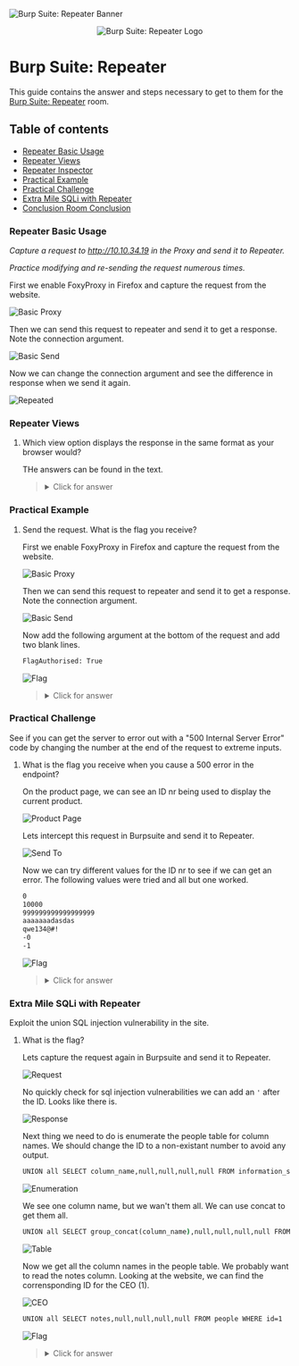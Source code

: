 ![Burp Suite: Repeater Banner](https://assets.tryhackme.com/room-banners/burpsuite.svg)

<p align="center">
   <img src="https://github.com/Kevinovitz/TryHackMe_Writeups/blob/main/burpsuiterepeater/Burp_Suite_Repeater_Cover.png" alt="Burp Suite: Repeater Logo">
</p>

# Burp Suite: Repeater

This guide contains the answer and steps necessary to get to them for the [Burp Suite: Repeater](https://tryhackme.com/room/burpsuiterepeater) room.

## Table of contents

- [Repeater Basic Usage](#repeater-basic-usage)
- [Repeater Views](#repeater-views)
- [Repeater Inspector](#repeater-inspector)
- [Practical Example](#practical-example)
- [Practical Challenge](#practical-challenge)
- [Extra Mile SQLi with Repeater](#extra-mile-sqli-with-repeater)
- [Conclusion Room Conclusion](#conclusion-room-conclusion)

### Repeater Basic Usage

*Capture a request to http://10.10.34.19 in the Proxy and send it to Repeater.*

*Practice modifying and re-sending the request numerous times.*

First we enable FoxyProxy in Firefox and capture the request from the website.

![Basic Proxy](https://github.com/Kevinovitz/TryHackMe_Writeups/blob/main/burpsuiterepeater/Burp_Suite_Repeater_Basic_Proxy.png)

Then we can send this request to repeater and send it to get a response. Note the connection argument.

![Basic Send](https://github.com/Kevinovitz/TryHackMe_Writeups/blob/main/burpsuiterepeater/Burp_Suite_Repeater_Basic_Send.png)

Now we can change the connection argument and see the difference in response when we send it again.

![Repeated](https://github.com/Kevinovitz/TryHackMe_Writeups/blob/main/burpsuiterepeater/Burp_Suite_Repeater_Basic_Repeated.png)

### Repeater Views

1. Which view option displays the response in the same format as your browser would?

   THe answers can be found in the text.
   
   ><details><summary>Click for answer</summary>Render</details>
   
### Practical Example

1. Send the request. What is the flag you receive?

   First we enable FoxyProxy in Firefox and capture the request from the website.

   ![Basic Proxy](https://github.com/Kevinovitz/TryHackMe_Writeups/blob/main/burpsuiterepeater/Burp_Suite_Repeater_Basic_Proxy.png)

   Then we can send this request to repeater and send it to get a response. Note the connection argument.

   ![Basic Send](https://github.com/Kevinovitz/TryHackMe_Writeups/blob/main/burpsuiterepeater/Burp_Suite_Repeater_Basic_Send.png)

   Now add the following argument at the bottom of the request and add two blank lines.

   ```cmd
   FlagAuthorised: True
   ```

   ![Flag](https://github.com/Kevinovitz/TryHackMe_Writeups/blob/main/burpsuiterepeater/Burp_Suite_Repeater_Example_Flag.png)

   ><details><summary>Click for answer</summary>THM{Yzg2MWI2ZDhlYzdlNGFiZTUzZTIzMzVi}</details>
   
### Practical Challenge

See if you can get the server to error out with a "500 Internal Server Error" code by changing the number at the end of the request to extreme inputs.

1. What is the flag you receive when you cause a 500 error in the endpoint?

   On the product page, we can see an ID nr being used to display the current product.
   
   ![Product Page](https://github.com/Kevinovitz/TryHackMe_Writeups/blob/main/burpsuiterepeater/Burp_Suite_Repeater_Challenge_Product_Page.png)

   Lets intercept this request in Burpsuite and send it to Repeater.
   
   ![Send To](https://github.com/Kevinovitz/TryHackMe_Writeups/blob/main/burpsuiterepeater/Burp_Suite_Repeater_Challenge_Send_To.png)

   Now we can try different values for the ID nr to see if we can get an error. The following values were tried and all but one worked.

   ```cmd
   0
   10000
   999999999999999999
   aaaaaaadasdas
   qwe134@#!
   -0
   -1
   ```
   
   ![Flag](https://github.com/Kevinovitz/TryHackMe_Writeups/blob/main/burpsuiterepeater/Burp_Suite_Repeater_Challenge_Flag.png)

   ><details><summary>Click for answer</summary>THM{N2MzMzFhMTA1MmZiYjA2YWQ4M2ZmMzhl}</details>

### Extra Mile SQLi with Repeater

Exploit the union SQL injection vulnerability in the site.

1. What is the flag?

   Lets capture the request again in Burpsuite and send it to Repeater.

   ![Request](https://github.com/Kevinovitz/TryHackMe_Writeups/blob/main/burpsuiterepeater/Burp_Suite_Repeater_SQLi_Request.png)

   No quickly check for sql injection vulnerabilities we can add an `'` after the ID. Looks like there is.

   ![Response](https://github.com/Kevinovitz/TryHackMe_Writeups/blob/main/burpsuiterepeater/Burp_Suite_Repeater_SQLi_Response.png)

   Next thing we need to do is enumerate the people table for column names. We should change the ID to a non-existant number to avoid any output.

   ```cmd
   UNION all SELECT column_name,null,null,null,null FROM information_schema.columns WHERE table_name="people"
   ```

   ![Enumeration](https://github.com/Kevinovitz/TryHackMe_Writeups/blob/main/burpsuiterepeater/Burp_Suite_Repeater_SQLi_Enumeration.png)

   We see one column name, but we wan't them all. We can use concat to get them all.

   ```cmd
   UNION all SELECT group_concat(column_name),null,null,null,null FROM information_schema.columns WHERE table_name="people"
   ```   

   ![Table](https://github.com/Kevinovitz/TryHackMe_Writeups/blob/main/burpsuiterepeater/Burp_Suite_Repeater_SQLi_Table.png)

   Now we get all the column names in the people table. We probably want to read the notes column. Looking at the website, we can find the corrensponding ID for the CEO (1).

   ![CEO](https://github.com/Kevinovitz/TryHackMe_Writeups/blob/main/burpsuiterepeater/Burp_Suite_Repeater_SQLi_CEO.png)

   ```cmd
   UNION all SELECT notes,null,null,null,null FROM people WHERE id=1
   ```

   ![Flag](https://github.com/Kevinovitz/TryHackMe_Writeups/blob/main/burpsuiterepeater/Burp_Suite_Repeater_SQLi_Flag.png)

   ><details><summary>Click for answer</summary>THM{ZGE3OTUyZGMyMzkwNjJmZjg3Mzk1NjJh}</details>
